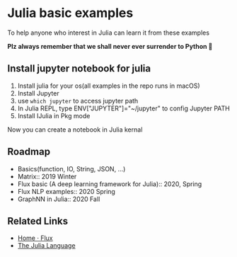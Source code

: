 # Julia basic examples

To help anyone who interest in Julia can learn it from these examples

**Plz always remember that we shall never ever surrender to Python 🐍**

## Install jupyter notebook for julia

1. Install julia for your os(all examples in the repo runs in macOS)
2. Install Jupyter
3. use `which jupyter` to access jupyter path
4. In Julia REPL, type ENV["JUPYTER"]="~/jupyter" to config Jupyter PATH
5. Install IJulia in Pkg mode

Now you can create a notebook in Julia kernal

## Roadmap

- Basics(function, IO, String, JSON, ...)
- Matrix:: 2019 Winter
- Flux basic (A deep learning framework for Julia):: 2020, Spring
- Flux NLP examples:: 2020 Spring
- GraphNN in Julia:: 2020 Fall

## Related Links

- [Home · Flux](https://fluxml.ai/Flux.jl/stable/)
- [The Julia Language](https://julialang.org/)
